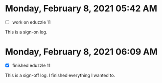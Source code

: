  # Monday, February  8, 2021 05:42 AM
- [ ] work on eduzzle 11
 
This is a sign-on log. 
 
# Monday, February  8, 2021 06:09 AM
- [X] finished eduzzle 11
 
This is a sign-off log. I finished everything I wanted to.
